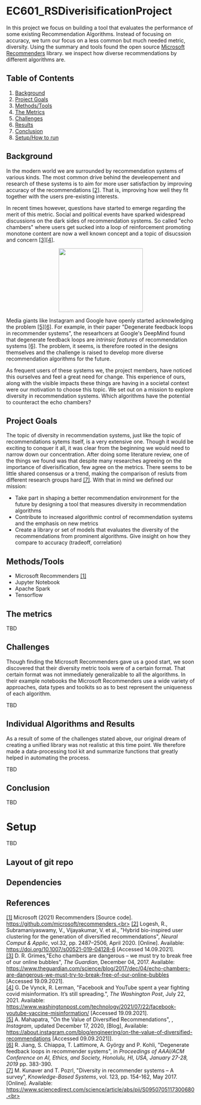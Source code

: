 # EC601_RSDiverisificationProject
In this project we focus on building a tool that evaluates the performance of some existing Recommendation Algorithms. Instead of focusing on accuracy, we turn our focus on a less common but much needed metric, diversity. Using the summary and tools found the open source [Microsoft Recommenders](https://github.com/microsoft/recommenders) library. we inspect how diverse recommendations by different algorithms are.

## Table of Contents
1. [Background](#Background)<br>
2. [Project Goals](#Projectgoals) <br>
3. [Methods/Tools](#Methods) <br>
4. [The Metrics](#Metrics) <br>
5. [Challenges](#Challenges)<br>
6. [Results](#Results)<br>
7. [Conclusion](#Conclusion)<br>
8. [Setup/How to run](#Setup)<br>

<a name="Background"></a>
## Background
In the modern world we are surrounded by recommendation systems of various kinds. The most common drive behind the develeopement and research of these systems is to aim for more user satisfaction by improving accuracy of the recommendations [[2]](#2). That is, improving how well they fit together with the users pre-existing interests.

In recent times however, questions have started to emerge regarding the merit of this metric. Social and political events have sparked widespread discussions on the dark sides of recommendation systems. So called "echo chambers" where users get sucked into a loop of reinforcement promoting monotone content are now a well known concept and a topic of disucssion and concern [[3]](#3)[[4]](#4).

<p align="center">
<img src="https://user-images.githubusercontent.com/54936808/145511830-31ff08f4-ab24-43cf-a84a-b202f906b933.jpg" width="225" height="170">
</p>


Media giants like Instagram and Google have openly started acknowledging the problem [[5]](#5)[[6]](#6). For example, in their paper "Degenerate feedback loops in recommender systems", the researhcers at Google's DeepMind found that degenerate feedback loops are <i>intrinsic features</i> of recommendation systems [[6]](#6). The problem, it seems, is therefore rooted in the designs themselves and the challenge is raised to develop more diverse recommendation algorithms for the future.

As frequent users of these systems we, the project members, have noticed this ourselves and feel a great need for change. This experience of ours, along with the visible impacts these things are having in a societal context were our motivation to choose this topic. We set out on a mission to explore diversity in recommendation systems. Which algorithms have the potential to counteract the echo chambers?   
<a name="Projectgoals"></a>
## Project Goals
The topic of diversity in recommendation systems, just like the topic of recommendations sytems itself, is a very extensive one. Though it would be exciting to conquer it all, it was clear from the beginning we would need to narrow down our concentration. After doing some literature review, one of the things we found was that despite many researches agreeing on the importance of diverisification, few agree on the metrics. There seems to be little shared consensus or a trend, making the comparison of resluts from different research groups hard [[7]](#7). With that in mind we defined our mission: 
- Take part in shaping a better recommendation environment for the future by designing a tool that measures diversity in recommendation algorithms 
- Contribute to increased algorithmic control of recommendation systems and the emphasis on new metrics
- Create a library or set of models that evaluates the diversity of the recommendations from prominent algorithms. Give insight on how they compare to accuracy (tradeoff, correlation)
<a name="Methods"></a>
## Methods/Tools

- Microsoft Recommenders [[1]](#1)
- Jupyter Notebook
- Apache Spark
- Tensorflow


<a name="Metrics"></a>
## The metrics
TBD

<a name="Challenges"></a>
## Challenges
Though finding the Microsoft Recommenders gave us a good start, we soon discovered that their diversity metric tools were of a certain format. That certain format was not immediately generalizable to all the algorithms. In their example notebooks the Microsoft Recommenders use a wide variety of approaches, data types and toolkits so as to best represent the uniqueness of each algorithm.

TBD

<a name="Results"></a>
## Individual Algorithms and Results
As a result of some of the challenges stated above, our original dream of creating a unified library was not realistic at this time point. We therefore made a data-processing tool kit and summarize functions that greatly helped in automating the process. 

TBD
<a name="Conclusion"></a>
## Conclusion
TBD

<a name="Setup"></a>
# Setup
TBD
## Layout of git repo
## Dependencies

## References
<a name="1"></a>
[[1]](https://github.com/microsoft/recommenders) Microsoft (2021) Recommenders [Source code]. https://github.com/microsoft/recommenders.<br>
<a name="2"></a>
[[2]](https://link.springer.com/article/10.1007%2Fs00521-019-04128-6) Logesh, R., Subramaniyaswamy, V., Vijayakumar, V. et al., "Hybrid bio-inspired user clustering for the generation of diversified recommendations", <i>Neural Comput & Applic</i>, vol.32, pp. 2487–2506, April 2020. [Online]. Available: https://doi.org/10.1007/s00521-019-04128-6 [Accessed 14.09.2021].<br>
<a name="3"></a>
[[3]](https://www.theguardian.com/science/blog/2017/dec/04/echo-chambers-are-dangerous-we-must-try-to-break-free-of-our-online-bubbles) D. R. Grimes,"Echo chambers are dangerous –  we must try to break free of our online bubbles", <i>The Guardian</i>, December 04, 2017. Available: https://www.theguardian.com/science/blog/2017/dec/04/echo-chambers-are-dangerous-we-must-try-to-break-free-of-our-online-bubbles [Accessed 19.09.2021].<br>
<a name="4"></a>
[[4]](https://www.washingtonpost.com/technology/2021/07/22/facebook-youtube-vaccine-misinformation/) G. De Vynck, R. Lerman, "Facebook and YouTube spent a year fighting covid misinformation. It’s still spreading.", <i>The Washington Post</i>, July 22, 2021. Available: https://www.washingtonpost.com/technology/2021/07/22/facebook-youtube-vaccine-misinformation/ [Accessed 19.09.2021].<br>
<a name="5"></a>
[[5]](https://about.instagram.com/blog/engineering/on-the-value-of-diversified-recommendations) A. Mahapatra, "On the Value of Diversified Recommendations",
, <i>Instagram</i>, updated December 17, 2020, [Blog], Available: https://about.instagram.com/blog/engineering/on-the-value-of-diversified-recommendations [Accessed 09.09.2021]].<br>
<a name="6"></a>
[[6]](https://arxiv.org/abs/1902.10730) R. Jiang, S. Chiappa, T. Lattimore, A. György and P. Kohli, "Degenerate feedback loops in recommender systems", in <i>Proceedings of AAAI/ACM Conference on AI, Ethics, and Society, Honolulu, HI, USA, January 27-28, 2019</i> pp. 383-390.<br>
<a name="7"></a>
[[7]](https://www.sciencedirect.com/science/article/abs/pii/S0950705117300680) M. Kunaver and T. Pozrl, "Diversity in recommender systems – A survey", <i>Knowledge-Based Systems</i>, vol. 123, pp. 154-162, May 2017.[Online]. Available: https://www.sciencedirect.com/science/article/abs/pii/S0950705117300680.<br>

